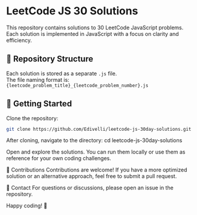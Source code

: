 # LeetCode JS 30 Solutions

This repository contains solutions to 30 LeetCode JavaScript problems. Each solution is implemented in JavaScript with a focus on clarity and efficiency.

## 📂 Repository Structure
Each solution is stored as a separate `.js` file.  
The file naming format is:  
`{leetcode_problem_title}_{leetcode_problem_number}.js`

## 🚀 Getting Started
Clone the repository:

```bash
git clone https://github.com/Edivelli/leetcode-js-30day-solutions.git

```

After cloning, navigate to the directory:
cd leetcode-js-30day-solutions

Open and explore the solutions. You can run them locally or use them as reference for your own coding challenges.

🤝 Contributions
Contributions are welcome! If you have a more optimized solution or an alternative approach, feel free to submit a pull request.

📌 Contact
For questions or discussions, please open an issue in the repository.

Happy coding! 🚀